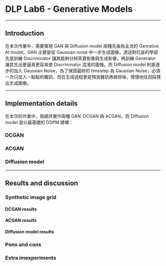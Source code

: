 # DLP Lab6 - Generative Models

---

## Introduction

在本次作業中，需要實現 GAN 與 Diffusion model 兩種先後為主流的 Genrative AI model。GAN 主要是從 Gaussian noise 中一步生成圖像，透過對抗是的學習先是訓練 Discriminator 讓其能夠分辨真實影像與生成影像，再訓練 Generator 讓其生出更逼真更容易使 Discriminator 混淆的圖像。而 Diffusion model 則是逐步的加入 Gaussian Noise，為了保證最終的 timestep 為 Gaussian Noise，必須一次只加入一點點的雜訊，而在生成過程會是預測雜訊再做除噪，慢慢地往回採樣出生成圖像。

---

## Implementation details

在本次的作業中，我總共實作兩種 GAN: DCGAN 與 ACGAN，而 Diffusion model 是以最基礎的 DDPM 建構：

### DCGAN



### ACGAN

### Diffusion model

---

## Results and discussion

### Synthetic image grid

#### DCGAN results

#### ACGAN results

#### Diffusion model results

### Pons and cons

### Extra imexperiments
